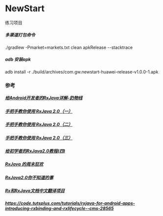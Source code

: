 # NewStart
练习项目

##### 多渠道打包命令
./gradlew -Pmarket=markets.txt clean apkRelease --stacktrace
##### adb 安装apk
adb install -r ./build/archives/com.gw.newstart-huawei-release-v1.0.0-1.apk

### 参考
##### [给Android开发者的RxJava详解-扔物线](http://gank.io/post/560e15be2dca930e00da1083)
##### [手把手教你使用 RxJava 2.0（一）](http://www.jianshu.com/p/d149043d103a)
##### [手把手教你使用 RxJava 2.0（二）](http://www.jianshu.com/p/310726a75045)
##### [手把手教你使用 RxJava 2.0（三）](http://www.jianshu.com/p/1f4867ce3c01)
##### [给初学者的RxJava2.0教程(四)](http://www.jianshu.com/p/bb58571cdb64)
##### [RxJava 的周末狂欢](https://juejin.im/entry/5695c3ba60b2d6907c9081ef)
##### [RxJava2.0你不知道的事](http://www.jianshu.com/p/785d9dfb0a5b)
##### [Rx和RxJava文档中文翻译项目](https://github.com/mcxiaoke/RxDocs)
##### https://code.tutsplus.com/tutorials/rxjava-for-android-apps-introducing-rxbinding-and-rxlifecycle--cms-28565


